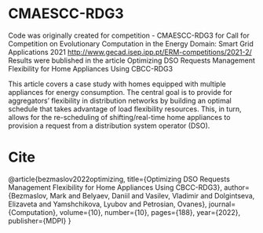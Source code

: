 # CMAESCC-RDG3
Code was originally created for competition - CMAESCC-RDG3  for Call for Competition on Evolutionary Computation in the Energy Domain: Smart Grid Applications 2021 http://www.gecad.isep.ipp.pt/ERM-competitions/2021-2/ 
Results were bublished in the article Optimizing DSO Requests Management Flexibility for Home Appliances Using CBCC-RDG3

This article covers a case study with homes equipped with multiple appliances for energy consumption. 
The central goal is to provide for aggregators’ flexibility in distribution networks by building an optimal 
schedule that takes advantage of load flexibility resources. This, in turn, allows for the re-scheduling of 
shifting/real-time home appliances to provision a request from a distribution system operator (DSO). 

# Cite
@article{bezmaslov2022optimizing,
  title={Optimizing DSO Requests Management Flexibility for Home Appliances Using CBCC-RDG3},
  author={Bezmaslov, Mark and Belyaev, Daniil and Vasilev, Vladimir and Dolgintseva, Elizaveta and Yamshchikova, Lyubov and Petrosian, Ovanes},
  journal={Computation},
  volume={10},
  number={10},
  pages={188},
  year={2022},
  publisher={MDPI}
}
